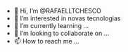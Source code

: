 - 👋 Hi, I’m @RAFAELLTCHESCO
- 👀 I’m interested in novas tecnologias
- 🌱 I’m currently learning ...
- 💞️ I’m looking to collaborate on ...
- 📫 How to reach me ...

<!---
RAFAELLTCHESCO/RAFAELLTCHESCO is a ✨ special ✨ repository because its `README.md` (this file) appears on your GitHub profile.
You can click the Preview link to take a look at your changes.
--->

